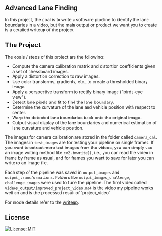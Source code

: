 ## Advanced Lane Finding

In this project, the goal is to write a software pipeline to identify the lane boundaries in a video, but the main output or product we want you to create is a detailed writeup of the project.  

The Project
---

The goals / steps of this project are the following:

* Compute the camera calibration matrix and distortion coefficients given a set of chessboard images.
* Apply a distortion correction to raw images.
* Use color transforms, gradients, etc., to create a thresholded binary image.
* Apply a perspective transform to rectify binary image ("birds-eye view").
* Detect lane pixels and fit to find the lane boundary.
* Determine the curvature of the lane and vehicle position with respect to center.
* Warp the detected lane boundaries back onto the original image.
* Output visual display of the lane boundaries and numerical estimation of lane curvature and vehicle position.

The images for camera calibration are stored in the folder called `camera_cal`.  The images in `test_images` are for testing your pipeline on single frames.  If you want to extract more test images from the videos, you can simply use an image writing method like `cv2.imwrite()`, i.e., you can read the video in frame by frame as usual, and for frames you want to save for later you can write to an image file.  

Each step of the pipeline was saved in `output_images` and `output_transformations`. Folders like `output_images_challenge`, `challenge_images` were used to tune the pipeline.
The final video called `videos_output/improved_project_video.mp4` is the video my pipeline works well on and is the processed result of 'project_video'

For mode details refer to the [writeup](./writeup.md).


## License
[![License: MIT](https://img.shields.io/badge/License-MIT-yellow.svg)](https://github.com/sbatururimi/Advanced-Lane-Lines/blob/master/LICENSE)



